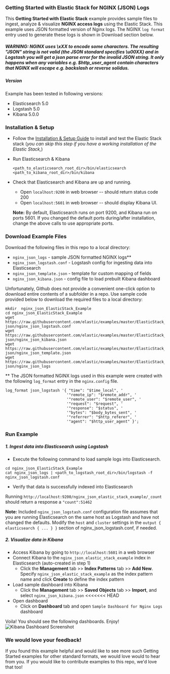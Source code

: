 ### Getting Started with Elastic Stack for NGINX (JSON) Logs
This **Getting Started with Elastic Stack** example provides sample files to ingest, analyze & visualize **NGINX access logs** using the Elastic Stack. This example uses JSON formatted version of Nginx logs. The NGINX `log format` entry used to generate these logs is shown in  Download section below.

##### WARNING: NGINX uses \xXX to encode some characters. The resulting "JSON" string is not valid (the JSON standard specifies \u00XX) and in Logstash you will get a json parse error for the invalid JSON string. It only happens when any variables e.g. $http_user_agent contain characters that NGINX will escape e.g. backslash or reverse solidus.

##### Version
Example has been tested in following versions:
- Elasticsearch 5.0
- Logstash 5.0
- Kibana 5.0.0

### Installation & Setup
* Follow the [Installation & Setup Guide](https://github.com/elastic/examples/blob/master/Installation%20and%20Setup.md) to install and test the Elastic Stack stack (*you can skip this step if you have a working installation of the Elastic Stack,*)

* Run Elasticsearch & Kibana
  ```
  <path_to_elasticsearch_root_dir>/bin/elasticsearch
  <path_to_kibana_root_dir>/bin/kibana
  ```

* Check that Elasticsearch and Kibana are up and running.
  - Open `localhost:9200` in web browser -- should return status code 200
  - Open `localhost:5601` in web browser -- should display Kibana UI.

  **Note:** By default, Elasticsearch runs on port 9200, and Kibana run on ports 5601. If you changed the default ports during/after installation, change the above calls to use appropriate ports.

### Download Example Files

Download the following files in this repo to a local directory:
- `nginx_json_logs` - sample JSON formatted NGINX logs**
- `nginx_json_logstash.conf` - Logstash config for ingesting data into Elasticsearch
- `nginx_json_template.json` - template for custom mapping of fields
- `nginx_json_kibana.json` - config file to load prebuilt Kibana dashboard

Unfortunately, Github does not provide a convenient one-click option to download entire contents of a subfolder in a repo. Use sample code provided below to download the required files to a local directory:

```shell
mkdir  nginx_json_ElasticStack_Example
cd nginx_json_ElasticStack_Example
wget https://raw.githubusercontent.com/elastic/examples/master/ElasticStack_NGINX-json/nginx_json_logstash.conf
wget https://raw.githubusercontent.com/elastic/examples/master/ElasticStack_NGINX-json/nginx_json_kibana.json
wget https://raw.githubusercontent.com/elastic/examples/master/ElasticStack_NGINX-json/nginx_json_template.json
wget https://raw.githubusercontent.com/elastic/examples/master/ElasticStack_NGINX-json/nginx_json_logs
```

** The JSON formatted NGINX logs used in this example were created with the following `log_format` entry in the `nginx.config` file.

```
log_format json_logstash '{ "time": "$time_local", '
                           '"remote_ip": "$remote_addr", '
                           '"remote_user": "$remote_user", '
                           '"request": "$request", '
                           '"response": "$status", '
                           '"bytes": "$body_bytes_sent", '
                           '"referrer": "$http_referer", '
                           '"agent": "$http_user_agent" }';
```

### Run Example
##### 1. Ingest data into Elasticsearch using Logstash
* Execute the following command to load sample logs into Elasticsearch.

```shell
cd nginx_json_ElasticStack_Example
cat nginx_json_logs | <path_to_logstash_root_dir>/bin/logstash -f nginx_json_logstash.conf
```

 * Verify that data is successfully indexed into Elasticsearch

  Running `http://localhost:9200/nginx_json_elastic_stack_example/_count` should return a response a `"count":51462`

 **Note:** Included `nginx_json_logstash.conf` configuration file assumes that you are running Elasticsearch on the same host as     Logstash and have not changed the defaults. Modify the `host` and `cluster` settings in the `output { elasticsearch { ... } }`   section of nginx_json_logstash.conf, if needed.

##### 2. Visualize data in Kibana

* Access Kibana by going to `http://localhost:5601` in a web browser
* Connect Kibana to the `nginx_json_elastic_stack_example` index in Elasticsearch (auto-created in step 1)
    * Click the **Management** tab >> **Index Patterns** tab >> **Add New**. Specify `nginx_json_elastic_stack_example` as the index pattern name and click **Create** to define the index pattern
* Load sample dashboard into Kibana
    * Click the **Management** tab >> **Saved Objects** tab >> **Import**, and select `nginx_json_kibana.json`
<<<<<<< HEAD
* Open dashboard
    * Click on **Dashboard** tab and open `Sample Dashboard for Nginx Logs` dashboard

Voila! You should see the following dashboards. Enjoy!
![Kibana Dashboard Screenshot](https://github.com/elastic/examples/blob/master/ElasticStack_NGINX-json/nginx_json_dashboard.jpg?raw=true)

### We would love your feedback!
If you found this example helpful and would like to see more such Getting Started examples for other standard formats, we would love would to hear from you. If you would like to contribute examples to this repo, we'd love that too!
